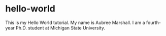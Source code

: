 # hello-world
This is my Hello World tutorial.
My name is Aubree Marshall. I am a fourth-year Ph.D. student at Michigan State University. 
